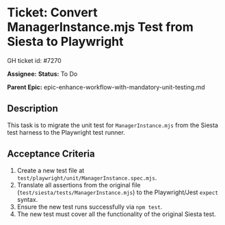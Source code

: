 # Ticket: Convert ManagerInstance.mjs Test from Siesta to Playwright

GH ticket id: #7270

**Assignee:**
**Status:** To Do

**Parent Epic:** epic-enhance-workflow-with-mandatory-unit-testing.md

## Description

This task is to migrate the unit test for `ManagerInstance.mjs` from the Siesta test harness to the Playwright test runner.

## Acceptance Criteria

1.  Create a new test file at `test/playwright/unit/ManagerInstance.spec.mjs`.
2.  Translate all assertions from the original file (`test/siesta/tests/ManagerInstance.mjs`) to the Playwright/Jest `expect` syntax.
3.  Ensure the new test runs successfully via `npm test`.
4.  The new test must cover all the functionality of the original Siesta test.
